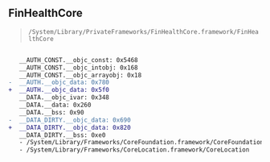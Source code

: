 ## FinHealthCore

> `/System/Library/PrivateFrameworks/FinHealthCore.framework/FinHealthCore`

```diff

   __AUTH_CONST.__objc_const: 0x5468
   __AUTH_CONST.__objc_intobj: 0x168
   __AUTH_CONST.__objc_arrayobj: 0x18
-  __AUTH.__objc_data: 0x780
+  __AUTH.__objc_data: 0x5f0
   __DATA.__objc_ivar: 0x348
   __DATA.__data: 0x260
   __DATA.__bss: 0x90
-  __DATA_DIRTY.__objc_data: 0x690
+  __DATA_DIRTY.__objc_data: 0x820
   __DATA_DIRTY.__bss: 0xe0
   - /System/Library/Frameworks/CoreFoundation.framework/CoreFoundation
   - /System/Library/Frameworks/CoreLocation.framework/CoreLocation

```
